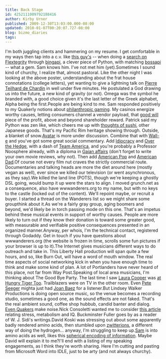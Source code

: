 ```yaml
---
title: Back Stage
id: 4252111009792188416
author: Kirby Urner
published: 2009-12-30T13:03:00.000-08:00
updated: 2010-01-07T00:20:07.727-08:00
blog: bizmo_diaries
tags: 
---
```


[](https://blogger.googleusercontent.com/img/b/R29vZ2xl/AVvXsEjC0sy7pknyp-_XjABqCj2ci3yYROHzKereUILv_pOfiXJWYEX3ujGnIAWa_-fjXeW17Usq8eeOVMqGSQqFVNbaHd_oYr42FXNUoTHE9uNXQ6Vcn4V5noXDZFVPfCSXrI_u4f3e/s1600-h/lws.jpg)I'm both juggling clients and hammering on my resume.  I get comfortable in my ways then tap into a c.v. like [this guy's](http://members.peak.org/%7Egcon/bcvor.htm) -- when doing a [search on Flextegrity](http://mail.python.org/pipermail/edu-sig/2009-December/009710.html) through [bingapi](http://uswaretech.com/blog/2009/06/bing-python-api/), a clever piece of Python, with matching [bossapi](http://uswaretech.com/blog/2009/06/yahoo-boss-python-api/) -- what a gem.  Sam knows him.  I've not met him (yet).Sometimes I sound kind of churchy, I realize that, almost pastoral.  Like the other night I was looking at the above poster, understanding about the frat house connotations (college letters), yet wanting to give a lightning talk on [Pierre Teilhard de Chardin](http://controlroom.blogspot.com/2009/08/on-break.html) in well under five minutes.  He postulated a God drawing us into the future, a new kind of gravity (or not).  Omega was the symbol he branded with, a good choice given it's the last letter of the Greek alphabet, Alpha being the first.People are being kind to me.  Sam responded positively to my Quakerly notions about [philanthropic gaming](http://coffeeshopsnet.blogspot.com/2009/12/quaker-view.html).  My casinos energize worthy causes, letting consumers channel a vendor payload, that [good will](http://coffeeshopsnet.blogspot.com/2009/12/economic-theory.html) piece of the profit, above and beyond shareholder reward.  Patrick said my Python was zen like, which cheers me up with [thoughts of sushi](http://mybizmo.blogspot.com/2005/12/sushi-for-xmas.html), other Japanese goods.  That's my Pacific Rim heritage showing through.  Outside, a blanket of snow.[Avatar](http://mybizmo.blogspot.com/2009/12/avatar-movie-review.html) is more under discussion.  Combine that with [Wall-e](http://worldgame.blogspot.com/2008/06/wall-e-movie-review.html) and you've got some great social commentary.  Add [Idiocracy](http://worldgame.blogspot.com/2007/04/idiocracy-movie-review.html) and [Over the Hedge](http://mybizmo.blogspot.com/2006/05/over-hedge-movie-review.html), with a dash of [Team America](http://worldgame.blogspot.com/2004/12/team-america-world-police-movie-review_04.html), and you're probably a Professor Noosphere already, with a diploma in [Gaian affairs](http://en.wikipedia.org/wiki/Technogaianism) (don't forget to write your own movie reviews, why not).  Then add [American Pop](http://controlroom.blogspot.com/2006/10/american-pop-movie-review.html) and [American Dad](http://worldgame.blogspot.com/2005/06/fathers-day.html).Of course not every film nut craves the strictly commercial route.  Documentaries and talking heads are more the diet around here (mostly vegan as well), ever since we killed our television (or went asynchronous, as they say).We killed the land line (POTS), though we're keeping a ghostly DSL going, would bump it up were the stars to align.  I moved grunch.net as a consequence, also have wwwanderers.org to my name, but with no keys to the castle (locked out of the content).  We'll repoint maybe, or recruit a buyer.  I started a thread on the Wanderers list so we might share some groupthink about it.As we're a fairly gray group, aging boomers and beyond, we'd likely be in torch passing mode on this one.   That's an impetus behind these musical events in support of worthy causes.  People are more likely to turn out if they know their donation is toward some greater good, with measurable and verifiable positive consequences presented in an organized manner.Anyway, per whois, I'm the technical contact, registered through Godaddy.  Get in touch if you have questions about wwwanderers.org (the website is frozen in time, scrolls some fun pictures if your browser is up to it).The Internet gives musicians different ways to do outreach and take in.  This Liberty Hall production will span quite a few hours, and so, like Burn Out, will have a word of mouth window.  The real time aspects of social networking kick in when you have enough time to think and make some kind of plan.  A lot of Portlanders have never heard of this place, not far from Way Post.Speaking of local area musicians, I'm thinking about The Good Bye Party.  The last time I saw [Laura Cooper](http://www.myspace.com/bunnylucooper) was [at Hungry Tiger Too](http://blogs.myspace.com/index.cfm?fuseaction=blog.viewcustom&friendId=480007428&blogId=523581959&swapped=true).  Trailblazers were on TV in the other room.  Even [Pete Seeger](http://www.youtube.com/watch?v=pZ5gIhSIcMU) mighta just had [Joan Baez](http://www.youtube.com/watch?v=Pih1hVdflnQ) for a listener.But Lindsey Walker Productions is doing open source music, so the venue becomes a recording studio, sometimes a good one, as the sound effects are not faked.  That's the real ambient sound, coffee shop hubbub, candid banter and dialog.  [Even Quakers](http://blogs.myspace.com/index.cfm?fuseaction=blog.viewcustom&friendId=480007428&blogId=512760471&swapped=true) make noise.Nick Consoletti wanted me to consider [this article](http://raypeat.com/articles/articles/intelligence.shtml) relating stress, metabolism and IQ.  Buckminster Fuller goes by as a reader of W. J. Sidi's writings.David Koski was stressing out about some apparently badly rendered amino acids, then stumbled upon [zwitterions](http://chemistry.about.com/library/weekly/aa080801a.htm), a different way of doing the hydrogen...  anyway, I'm struggling to keep up.[Sam](http://worldgame.blogspot.com/2009/12/math-teaching-in-portland.html) is into amino acids as well, likes this [spherical encoding of information](http://www.codefun.com/index.html).  Maybe David will explain it to me?I'll end with a listing of my speaking engagements, as I think they're worth sharing.  Here I'm cutting and pasting from Microsoft Word into IDLE, just to be arty (and not always churchy).[](https://blogger.googleusercontent.com/img/b/R29vZ2xl/AVvXsEh4tqjIlWlhysOD9MVr_1fPN5Re85xE818vOOW4mtENsDD5e2oRtipj-fF6sfXyab-9gqjwb3-mjnVFnN5UhzLNDQLYGHhy6CvfZKle7pdj4_OT8aqBYSvKK5m1-WcvF4wMpJ4L/s1600-h/resume.png)